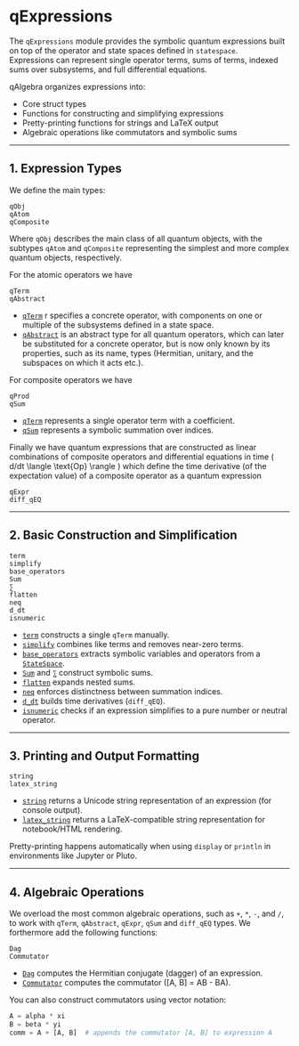 # qExpressions

The `qExpressions` module provides the symbolic quantum expressions built on top of the operator and state spaces defined in `statespace`.  
Expressions can represent single operator terms, sums of terms, indexed sums over subsystems, and full differential equations.

qAlgebra organizes expressions into:

- Core struct types
- Functions for constructing and simplifying expressions
- Pretty-printing functions for strings and LaTeX output
- Algebraic operations like commutators and symbolic sums

---

## 1. Expression Types
We define the main types:
```@docs
qObj
qAtom
qComposite
```
Where `qObj` describes the main class of all quantum objects, with the subtypes `qAtom` and `qComposite` representing the simplest and more complex quantum objects, respectively.

For the atomic operators we have 
```@docs
qTerm
qAbstract
```
- [`qTerm`](@ref) r specifies a concrete operator, with components on one or multiple of the subsystems defined in a state space.
- [`qAbstract`](@ref) is an abstract type for all quantum operators, which can later be substituted for a concrete operator, but is now only known by its properties, such as its name, types (Hermitian, unitary, and the subspaces on which it acts etc.).

For composite operators we have
```@docs
qProd
qSum
```
- [`qTerm`](@ref) represents a single operator term with a coefficient.
- [`qSum`](@ref) represents a symbolic summation over indices.

Finally we have quantum expressions that are constructed as linear combinations of composite operators and differential equations in time \( d/dt \langle \text{Op} \rangle \) which define the time derivative (of the expectation value) of a composite operator as a quantum expression
```@docs
qExpr
diff_qEQ
```

---

## 2. Basic Construction and Simplification

```@docs
term
simplify
base_operators
Sum
∑
flatten
neq
d_dt
isnumeric
```

- [`term`](@ref) constructs a single `qTerm` manually.
- [`simplify`](@ref) combines like terms and removes near-zero terms.
- [`base_operators`](@ref) extracts symbolic variables and operators from a [`StateSpace`](@ref).
- [`Sum`](@ref) and [`∑`](@ref) construct symbolic sums.
- [`flatten`](@ref) expands nested sums.
- [`neq`](@ref) enforces distinctness between summation indices.
- [`d_dt`](@ref) builds time derivatives (`diff_qEQ`).
- [`isnumeric`](@ref) checks if an expression simplifies to a pure number or neutral operator.

---

## 3. Printing and Output Formatting

```@docs
string
latex_string
```

- [`string`](@ref) returns a Unicode string representation of an expression (for console output).
- [`latex_string`](@ref) returns a LaTeX-compatible string representation for notebook/HTML rendering.

Pretty-printing happens automatically when using `display` or `println` in environments like Jupyter or Pluto.

---

## 4. Algebraic Operations
We overload the most common algebraic operations, such as `+`, `*`, `-`, and `/`, to work with `qTerm`, `qAbstract`, `qExpr`, `qSum` and `diff_qEQ` types. We forthermore add the following functions:
```@docs
Dag
Commutator
```

- [`Dag`](@ref) computes the Hermitian conjugate (dagger) of an expression.
- [`Commutator`](@ref) computes the commutator \([A, B] = AB - BA\).

You can also construct commutators using vector notation:

```julia
A = alpha * xi
B = beta * yi
comm = A + [A, B]  # appends the commutator [A, B] to expression A
```